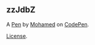 zzJdbZ
------


A [Pen](https://codepen.io/MohamedChh/pen/zzJdbZ) by [Mohamed](http://codepen.io/MohamedChh) on [CodePen](http://codepen.io/).

[License](https://codepen.io/MohamedChh/pen/zzJdbZ/license).